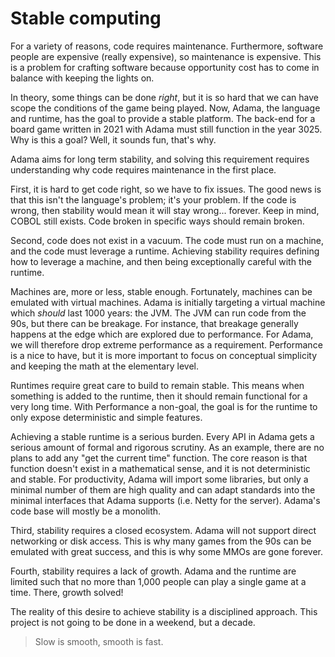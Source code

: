 # Stable computing

For a variety of reasons, code requires maintenance. Furthermore, software people are expensive (really expensive), so maintenance is expensive. This is a problem for crafting software because opportunity cost has to come in balance with keeping the lights on.

In theory, some things can be done *right*, but it is so hard that we can have scope the conditions of the game being played. Now, Adama, the language and runtime, has the goal to provide a stable platform. The back-end for a board game written in 2021 with Adama must still function in the year 3025. Why is this a goal? Well, it sounds fun, that's why.

Adama aims for long term stability, and solving this requirement requires understanding why code requires maintenance in the first place.

First, it is hard to get code right, so we have to fix issues. The good news is that this isn't the language's problem; it's your problem. If the code is wrong, then stability would mean it will stay wrong... forever. Keep in mind, COBOL still exists. Code broken in specific ways should remain broken.

Second, code does not exist in a vacuum. The code must run on a machine, and the code must leverage a runtime. Achieving stability requires defining how to leverage a machine, and then being exceptionally careful with the runtime.

Machines are, more or less, stable enough. Fortunately, machines can be emulated with virtual machines. Adama is initially targeting a virtual machine which _*should*_ last 1000 years: the JVM. The JVM can run code from the 90s, but there can be breakage. For instance, that breakage generally happens at the edge which are explored due to performance. For Adama, we will therefore drop extreme performance as a requirement. Performance is a nice to have, but it is more important to focus on conceptual simplicity and keeping the math at the elementary level.

Runtimes require great care to build to remain stable. This means when something is added to the runtime, then it should remain functional for a very long time. With Performance a non-goal, the goal is for the runtime to only expose deterministic and simple features.

Achieving a stable runtime is a serious burden. Every API in Adama gets a serious amount of formal and rigorous scrutiny. As an example, there are no plans to add any "get the current time" function. The core reason is that function doesn't exist in a mathematical sense, and it is not deterministic and stable. For productivity, Adama will import some libraries, but only a minimal number of them are high quality and can adapt standards into the minimal interfaces that Adama supports (i.e. Netty for the server). Adama's code base will mostly be a monolith.

Third, stability requires a closed ecosystem. Adama will not support direct networking or disk access. This is why many games from the 90s can be emulated with great success, and this is why some MMOs are gone forever.

Fourth, stability requires a lack of growth. Adama and the runtime are limited such that no more than 1,000 people can play a single game at a time. There, growth solved!

The reality of this desire to achieve stability is a disciplined approach. This project is not going to be done in a weekend, but a decade.

> Slow is smooth, smooth is fast.

